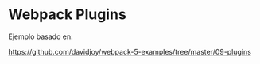 
# Webpack Plugins

Ejemplo basado en:

https://github.com/davidjoy/webpack-5-examples/tree/master/09-plugins
